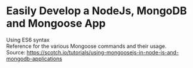 # Easily Develop a NodeJs, MongoDB and Mongoose App
Using ES6 syntax<br>
Reference for the various Mongoose commands and their usage.<br>
Source: https://scotch.io/tutorials/using-mongoosejs-in-node-js-and-mongodb-applications
